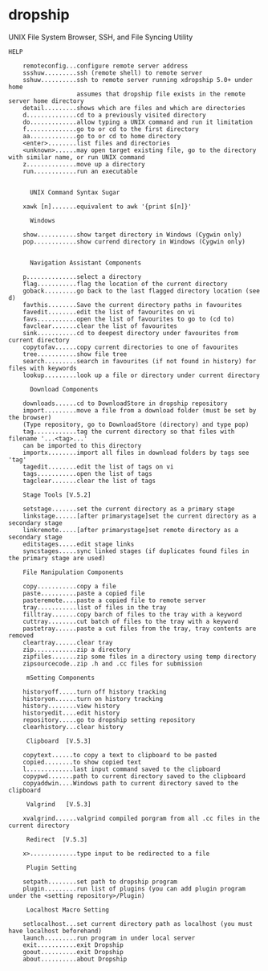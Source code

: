 dropship
========

UNIX File System Browser, SSH, and File Syncing Utility 

	HELP
		
		remoteconfig...configure remote server address  
		ssshuw.........ssh (remote shell) to remote server 
		sshuw..........ssh to remote server running xdropship 5.0+ under home 
		               assumes that dropship file exists in the remote server home directory 
		detail.........shows which are files and which are directories	
		d..............cd to a previously visited directory
		do.............allow typing a UNIX command and run it limitation
		f..............go to or cd to the first directory
		aa.............go to or cd to home directory
		<enter>........list files and directories
		<unknown>......may open target existing file, go to the directory with similar name, or run UNIX command
		z..............move up a directory
		run............run an executable
		
		
		  UNIX Command Syntax Sugar  
		
		xawk [n].......equivalent to awk '{print $[n]}'
		
		  Windows  
		
		show...........show target directory in Windows (Cygwin only)
		pop............show currend directory in Windows (Cygwin only)
		
		
		  Navigation Assistant Components 
		
		p..............select a directory
		flag...........flag the location of the current directory
		goback.........go back to the last flagged directory location (see d)
		favthis........Save the current directory paths in favourites
		favedit........edit the list of favourites on vi		
		favs...........open the list of favourites to go to (cd to)		
		favclear.......clear the list of favourites		
		sink...........cd to deepest directory under favourites from current directory
		copytofav......copy current directories to one of favourites 	
		tree...........show file tree
		search.........search in favourites (if not found in history) for files with keywords
		lookup.........look up a file or directory under current directory
		
		  Download Components 
		
		downloads......cd to DownloadStore in dropship repository
		import.........move a file from a download folder (must be set by the browser)
		(Type repository, go to DownloadStore (directory) and type pop)
		tag............tag the current directory so that files with filename '...<tag>...' 
		can be imported to this directory
		importx........import all files in download folders by tags see 'tag'
		tagedit........edit the list of tags on vi		
		tags...........open the list of tags		
		tagclear.......clear the list of tags	
		
		Stage Tools [V.5.2] 
		
		setstage.......set the current directory as a primary stage
		linkstage......[after primarystage]set the current directory as a secondary stage
		linkremote.....[after primarystage]set remote directory as a secondary stage
		editstages.....edit stage links
		syncstages.....sync linked stages (if duplicates found files in the primary stage are used)
		
		File Manipulation Components
		
		copy...........copy a file
		paste..........paste a copied file
		pasteremote....paste a copied file to remote server
		tray...........list of files in the tray
		filltray.......copy barch of files to the tray with a keyword
		cuttray........cut batch of files to the tray with a keyword
		pastetray......paste a cut files from the tray, tray contents are removed
		cleartray......clear tray
		zip............zip a directory
		zipfiles.......zip some files in a directory using temp directory
		zipsourcecode..zip .h and .cc files for submission
		
		 mSetting Components
		
		historyoff.....turn off history tracking
		historyon......turn on history tracking
		history........view history
		historyedit....edit history
		repository.....go to dropship setting repository
		clearhistory...clear history
		
		 Clipboard  [V.5.3]
		
		copytext......to copy a text to clipboard to be pasted
		copied........to show copied text
		l.............last input command saved to the clipboard
		copypwd.......path to current directory saved to the clipboard
		copyaddwin....Windows path to current directory saved to the clipboard
		
		 Valgrind   [V.5.3]
		
		xvalgrind......valgrind compiled porgram from all .cc files in the current directory
		
		 Redirect  [V.5.3]
		
		x>.............type input to be redirected to a file
		
		 Plugin Setting
		
		setpath........set path to dropship program
		plugin.........run list of plugins (you can add plugin program under the <setting repository>/Plugin)
		
		 Localhost Macro Setting
		
		setlocalhost...set current directory path as localhost (you must have localhost beforehand)
		launch.........run program in under local server		
		exit...........exit Dropship		
		goout..........exit Dropship		
		about..........about Dropship
